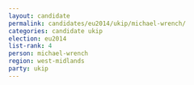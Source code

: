 ```yaml
---
layout: candidate
permalink: candidates/eu2014/ukip/michael-wrench/
categories: candidate ukip
election: eu2014
list-rank: 4
person: michael-wrench
region: west-midlands
party: ukip
---
```

